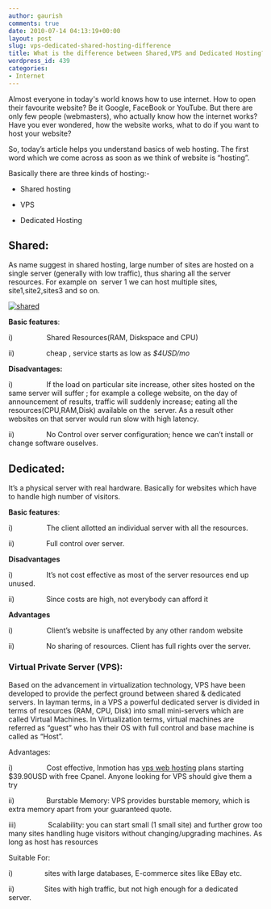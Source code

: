 ```yaml
---
author: gaurish
comments: true
date: 2010-07-14 04:13:19+00:00
layout: post
slug: vps-dedicated-shared-hosting-difference
title: What is the difference between Shared,VPS and Dedicated Hosting?
wordpress_id: 439
categories:
- Internet
---
```


Almost everyone in today's world knows how to use internet. How to open their favourite website? Be it Google, FaceBook or YouTube. But there are only few people (webmasters), who actually know how the internet works? Have you ever wondered, how the website works, what to do if you want to host your website?

So, today’s article helps you understand basics of web hosting. The first word which we come across as soon as we think of website is “hosting”.

Basically there are three kinds of hosting:-
<!-- more -->



	
  * Shared hosting

	
  * VPS

	
  * Dedicated Hosting



## Shared:


As name suggest in shared hosting, large number of sites are hosted on a single server (generally with low traffic), thus sharing all the server resources. For example on  server 1 we can host multiple sites, site1,site2,sites3 and so on.

[![shared](http://www.gaurishsharma.com/wp-content/uploads/2010/07/shared.gif)](http://www.gaurishsharma.com/wp-content/uploads/2010/07/shared.gif)

**Basic features**:

i)                 Shared Resources(RAM, Diskspace and CPU)

ii)                cheap , service starts as low as _$4USD/mo_

**Disadvantages:**

i)                 If the load on particular site increase, other sites hosted on the same server will suffer ; for example a college website, on the day of announcement of results, traffic will suddenly increase; eating all the resources(CPU,RAM,Disk) available on the  server. As a result other websites on that server would run slow with high latency.

ii)                No Control over server configuration; hence we can’t install or change software ouselves.


## Dedicated:


It’s a physical server with real hardware. Basically for websites which have to handle high number of visitors.

**Basic features**:

i)                 The client allotted an individual server with all the resources.

ii)                Full control over server.

**Disadvantages**

i)                 It’s not cost effective as most of the server resources end up unused.

ii)                Since costs are high, not everybody can afford it

**Advantages**

i)                 Client’s website is unaffected by any other random website

ii)                No sharing of resources. Client has full rights over the server.


### Virtual Private Server (VPS):


Based on the advancement in virtualization technology, VPS have been developed to provide the perfect ground between shared & dedicated servers. In layman terms, in a VPS a powerful dedicated server is divided in terms of resources (RAM, CPU, Disk) into small mini-servers which are called Virtual Machines. In Virtualization terms, virtual machines are referred as “guest” who has their OS with full control and base machine is called as “Host”.

Advantages:

i)                 Cost effective, Inmotion has [vps web hosting](http://www.inmotionhosting.com/vps_hosting.html) plans starting $39.90USD with free Cpanel. Anyone looking for VPS should give them a try

ii)                Burstable Memory: VPS provides burstable memory, which is extra memory apart from your guaranteed quote.

iii)                Scalability: you can start small (1 small site) and further grow too many sites handling huge visitors without changing/upgrading machines. As long as host has resources

Suitable For:

i)                sites with large databases, E-commerce sites like EBay etc.

ii)               Sites with high traffic, but not high enough for a dedicated server.
